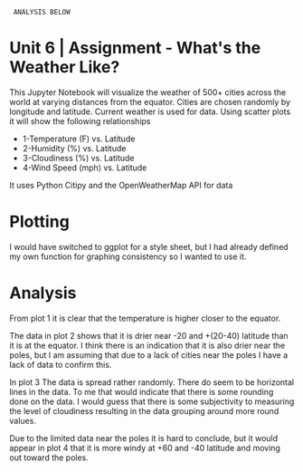      ANALYSIS BELOW
# Unit 6 | Assignment - What's the Weather Like?

This Jupyter Notebook will visualize the weather of 500+ cities across the world at varying distances from the equator. Cities are chosen randomly by longitude and latitude. Current weather is used for data. Using scatter plots it will show the following relationships
* 1-Temperature (F) vs. Latitude
* 2-Humidity (%) vs. Latitude
* 3-Cloudiness (%) vs. Latitude
* 4-Wind Speed (mph) vs. Latitude

It uses Python Citipy and the OpenWeatherMap API for data

# Plotting
I would have switched to ggplot for a style sheet, but I had already defined my own function for graphing consistency so I wanted to use it. 

# Analysis

From plot 1 it is clear that the temperature is higher closer to the equator. 

The data in plot 2 shows that it is drier near -20 and +(20-40) latitude than it is at the equator.  I think there is an indication that it is also drier near the poles, but I am assuming that due to a lack of cities near the poles I have a lack of data to confirm this.

In plot 3 The data is spread rather randomly. There do seem to be horizontal lines in the data. To me that would indicate that there is some rounding done on the data. I would guess that there is some subjectivity to measuring the level of cloudiness resulting in the data grouping around more round values.

Due to the limited data near the poles it is hard to conclude, but it would appear in plot 4 that it is more windy at +60 and -40 latitude and moving out toward the poles.